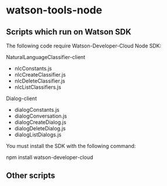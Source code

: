# watson-tools-node

## Scripts which run on Watson SDK
The following code require Watson-Developer-Cloud Node SDK:

NaturalLanguageClassifier-client
* nlcConstants.js
* nlcCreateClassifier.js
* nlcDeleteClassifier.js
* nlcListClassifiers.js

Dialog-client
* dialogConstants.js
* dialogConversation.js
* dialogCreateDialog.js
* dialogDeleteDialog.js
* dialogListDialogs.js

You must install the SDK with the following command:

npm install watson-developer-cloud

## Other scripts
